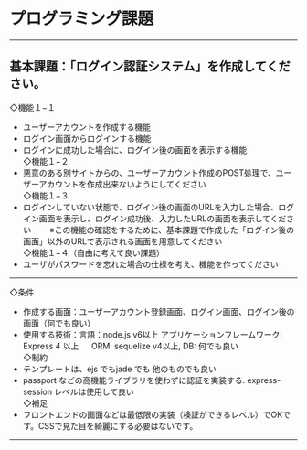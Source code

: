 # プログラミング課題

-------------------------------------------------------------------  
基本課題：「ログイン認証システム」を作成してください。  
-------------------------------------------------------------------  
◇機能１−１  
- ユーザーアカウントを作成する機能
- ログイン画面からログインする機能
- ログインに成功した場合に、ログイン後の画面を表示する機能  
◇機能１−２  
- 悪意のある別サイトからの、ユーザーアカウント作成のPOST処理で、ユーザーアカウントを作成出来ないようにしてください  
◇機能１−３  
- ログインしていない状態で、ログイン後の画面のURLを入力した場合、ログイン画面を表示し、ログイン成功後、入力したURLの画面を表示してください
　　※この機能の確認をするために、基本課題で作成した「ログイン後の画面」以外のURLで表示される画面を用意してください  
◇機能１−４（自由に考えて良い課題）  
- ユーザがパスワードを忘れた場合の仕様を考え、機能を作ってください
------------------------------------------------------------------  
◇条件  
- 作成する画面：ユーザーアカウント登録画面、ログイン画面、ログイン後の画面（何でも良い）
- 使用する技術：言語：node.js v6以上 アプリケーションフレームワーク: Express 4 以上
　 ORM: sequelize v4以上, DB: 何でも良い  
◇制約  
- テンプレートは、ejs でもjade でも 他のものでも良い
- passport などの高機能ライブラリを使わずに認証を実装する. express-session レベルは使用して良い  
◇補足  
- フロントエンドの画面などは最低限の実装（検証ができるレベル）でOKです。CSSで見た目を綺麗にする必要はないです。
-------------------------------------------------------------------
